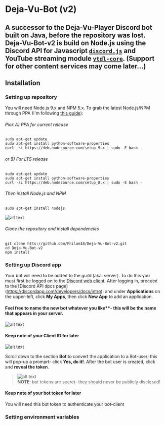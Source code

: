 # Deja-Vu-Bot (v2)
A successor to the Deja-Vu-Player Discord bot built on Java, before the repository was lost.
Deja-Vu-Bot-v2 is build on Node.js using the Discord API for Javascript [`discord.js`](https://github.com/discordjs/discord.js) and YouTube streaming module [`ytdl-core`](https://github.com/fent/node-ytdl-core).
(Support for other content services may come later...)
---
## Installation

### Setting up repository
You will need Node.js 9.x and NPM 5.x. 
To grab the latest Node.js/NPM through PPA (I'm following [this guide](https://tecadmin.net/install-latest-nodejs-npm-on-ubuntu/#)):
###### Pick A) PPA for current release
```
sudo apt-get update
sudo apt-get install python-software-properties
curl -sL https://deb.nodesource.com/setup_9.x | sudo -E bash -
```  
###### or B) For LTS release 
```
sudo apt-get update
sudo apt-get install python-software-properties
curl -sL https://deb.nodesource.com/setup_8.x | sudo -E bash -
```  
###### Then install Node.js and NPM 
```
sudo apt-get install nodejs
```
![alt text](https://i.imgur.com/VwHCfaR.png "version check")

###### Clone the repository and install dependencies
```
git clone htts://github.com/Philam18/Deja-Vu-Bot-v2.git
cd Deja-Vu-Bot-v2
npm install
```
### Setting up Discord app
Your bot will need to be added to the guild (aka. server). To do this you must first be logged on to the 
[Discord web client](https://discordapp.com/login). After logging in, proceed to the [Discord API dpcs page]
(https://discordapp.com/developers/docs/intro), and under **Applications** on the upper-left, click **My Apps**,
then click **New App** to add an application.  
#### Feel free to name the new bot whatever you like**- this will be the name that appears in your server.
![alt text](https://i.imgur.com/VoqdQKf.png "Creation screen")
#### Keep note of your Client ID for later
![alt text](https://i.imgur.com/uxLIV2Z.png "Client ID is necessary for later")

Scroll down to the section **Bot** to convert the application to a Bot-user; this will pop-up a promprt- 
click **Yes, do it!**. After the bot user is created, click and **reveal the token**.
> ![alt text](https://i.imgur.com/t12MwPr.png "And the bot was born!")  
> **NOTE**: bot tokens are secret- they should never be publicly disclosed!  
#### Keep note of your bot token for later  
You will need this bot token to authenticate your bot-client

### Setting environment variables

















